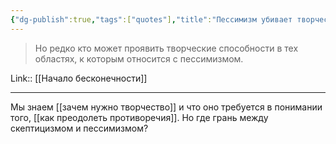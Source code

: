 ```yaml
---
{"dg-publish":true,"tags":["quotes"],"title":"Пессимизм убивает творчество","date":"2021-09-13T20:11:00+03:00","permalink":"/quotes/202109132011/","dgHomeLink":false,"dgPassFrontmatter":true}
---
```



> Но редко кто может проявить творческие способности в тех областях, к которым относится с пессимизмом.

Link:: [[Начало бесконечности]]

---

Мы знаем [[зачем нужно творчество]] и что оно требуется в понимании того, [[как преодолеть противоречия]]. Но где грань между скептицизмом и пессимизмом?
